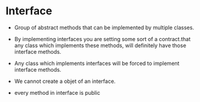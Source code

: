 # Interface
- Group of abstract methods that can be implemented by multiple classes.
- By implementing interfaces you are setting some sort of a contract.that any class which implements these methods, will
definitely have those interface methods.
- Any class which implements interfaces will be forced to implement interface methods.
- We cannot create a objet of an interface.

- every method in interface is public
